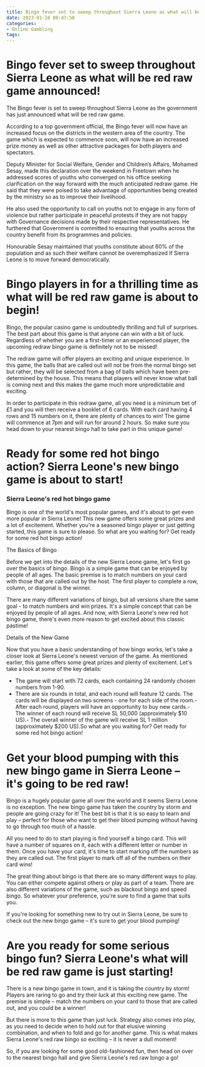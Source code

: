 ```yaml
---
title: Bingo fever set to sweep throughout Sierra Leone as what will be red raw game announced!
date: 2023-01-16 00:47:58
categories:
- Online Gambling
tags:
---
```



#  Bingo fever set to sweep throughout Sierra Leone as what will be red raw game announced!

The Bingo fever is set to sweep throughout Sierra Leone as the government has just announced what will be red raw game.

According to a top government official, the Bingo fever will now have an increased focus on the districts in the western area of the country. The game which is expected to commence soon, will now have an increased prize money as well as other attractive packages for both players and spectators.

Deputy Minister for Social Welfare, Gender and Children’s Affairs, Mohamed Sesay, made this declaration over the weekend in Freetown when he addressed scores of youths who converged on his office seeking clarification on the way forward with the much anticipated redraw game. He said that they were poised to take advantage of opportunities being created by the ministry so as to improve their livelihood.

He also used the opportunity to call on youths not to engage in any form of violence but rather participate in peaceful protests if they are not happy with Governance decisions made by their respective representatives. He furthered that Government is committed to ensuring that youths across the country benefit from its programmes and policies.

Honourable Sesay maintained that youths constitute about 60% of the population and as such their welfare cannot be overemphasized if Sierra Leone is to move forward democratically.

#  Bingo players in for a thrilling time as what will be red raw game is about to begin!

Bingo, the popular casino game is undoubtedly thrilling and full of surprises. The best part about this game is that anyone can win with a bit of luck. Regardless of whether you are a first-timer or an experienced player, the upcoming redraw bingo game is definitely not to be missed!

The redraw game will offer players an exciting and unique experience. In this game, the balls that are called out will not be from the normal bingo set but rather, they will be selected from a bag of balls which have been pre-determined by the house. This means that players will never know what ball is coming next and this makes the game much more unpredictable and exciting.

In order to participate in this redraw game, all you need is a minimum bet of £1 and you will then receive a booklet of 6 cards. With each card having 4 rows and 15 numbers on it, there are plenty of chances to win! The game will commence at 7pm and will run for around 2 hours. So make sure you head down to your nearest bingo hall to take part in this unique game!

#  Ready for some red hot bingo action? Sierra Leone's new bingo game is about to start!

### Sierra Leone's red hot bingo game

Bingo is one of the world's most popular games, and it's about to get even more popular in Sierra Leone! This new game offers some great prizes and a lot of excitement. Whether you're a seasoned bingo player or just getting started, this game is sure to please. So what are you waiting for? Get ready for some red hot bingo action!

The Basics of Bingo

Before we get into the details of the new Sierra Leone game, let's first go over the basics of bingo. Bingo is a simple game that can be enjoyed by people of all ages. The basic premise is to match numbers on your card with those that are called out by the host. The first player to complete a row, column, or diagonal is the winner.

There are many different variations of bingo, but all versions share the same goal - to match numbers and win prizes. It's a simple concept that can be enjoyed by people of all ages. And now, with Sierra Leone's new red hot bingo game, there's even more reason to get excited about this classic pastime!

Details of the New Game

Now that you have a basic understanding of how bingo works, let's take a closer look at Sierra Leone's newest version of the game. As mentioned earlier, this game offers some great prizes and plenty of excitement. Let's take a look at some of the key details:

- The game will start with 72 cards, each containing 24 randomly chosen numbers from 1-90.
- There are six rounds in total, and each round will feature 12 cards. The cards will be displayed on two screens - one for each side of the room.- After each round, players will have an opportunity to buy new cards.- The winner of each round will receive SL 50,000 (approximately $10 US).- The overall winner of the game will receive SL 1 million (approximately $200 US).So what are you waiting for? Get ready for some red hot bingo action!

#  Get your blood pumping with this new bingo game in Sierra Leone – it's going to be red raw!

Bingo is a hugely popular game all over the world and it seems Sierra Leone is no exception. The new bingo game has taken the country by storm and people are going crazy for it! The best bit is that it is so easy to learn and play – perfect for those who want to get their blood pumping without having to go through too much of a hassle.

All you need to do to start playing is find yourself a bingo card. This will have a number of squares on it, each with a different letter or number in them. Once you have your card, it's time to start marking off the numbers as they are called out. The first player to mark off all of the numbers on their card wins!

The great thing about bingo is that there are so many different ways to play. You can either compete against others or play as part of a team. There are also different variations of the game, such as blackout bingo and speed bingo. So whatever your preference, you're sure to find a game that suits you.

If you're looking for something new to try out in Sierra Leone, be sure to check out the new bingo game – it's sure to get your blood pumping!

#  Are you ready for some serious bingo fun? Sierra Leone's what will be red raw game is just starting!

There is a new bingo game in town, and it is taking the country by storm! Players are raring to go and try their luck at this exciting new game. The premise is simple – match the numbers on your card to those that are called out, and you could be a winner!

But there is more to this game than just luck. Strategy also comes into play, as you need to decide when to hold out for that elusive winning combination, and when to fold and go for another game. This is what makes Sierra Leone's red raw bingo so exciting – it is never a dull moment!

So, if you are looking for some good old-fashioned fun, then head on over to the nearest bingo hall and give Sierra Leone's red raw bingo a go!